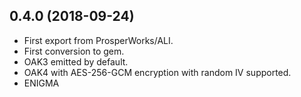 ## 0.4.0 (2018-09-24)

- First export from ProsperWorks/ALI.
- First conversion to gem.
- OAK3 emitted by default.
- OAK4 with AES-256-GCM encryption with random IV supported.
- ENIGMA
